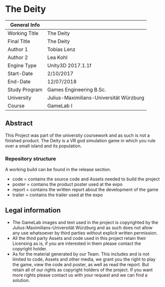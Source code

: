 # The Deity

|  General Info  | |
| ---|---|
| Working Title | The Deity |
| Final Title | The Deity |
| Author 1 | Tobias Lenz |
| Author 2 | Lea Kohl |
|Engine Type | Unity3D 2017.1.1f |
|Start-Date| 2/10/2017 |
|End-Date| 12/07/2018 |
|Study Program| Games Engineering B.Sc.|
|University| Julius-Maximilians-Universität Würzburg|
|Course| GameLab I|

## Abstract

This Project was part of the university coursework and as such is not a finished product.
The Deity is a VR god simulation game in which you rule over a small island and its population.

### Repository structure

A working build can be found in the release section.
- code = contains the source code and Assets needed to build the project
- poster = contains the product poster used at the expo
- report = contains the written report about the development of the game
- trailer = contains the trailer used at the expo

## Legal information
- The GameLab images and text used in the project is copyrighted by the Julius-Maximilians-Universität Würzburg and as such does not allow any use whatsoever by third parties without explicit written permission.
- All the third party Assets and code used in this project retain their Licensing as is, if you are interested in them please contact the copyright holder.
- As for the material generated by our Team. This includes and is not limited to code, Assets and other media, we grant you the right to play the game, view the code and poster, as well as read the report. But retain all of our rights as copyright holders of the project. If you want more rights please contact us with your request and we can find a solution.
